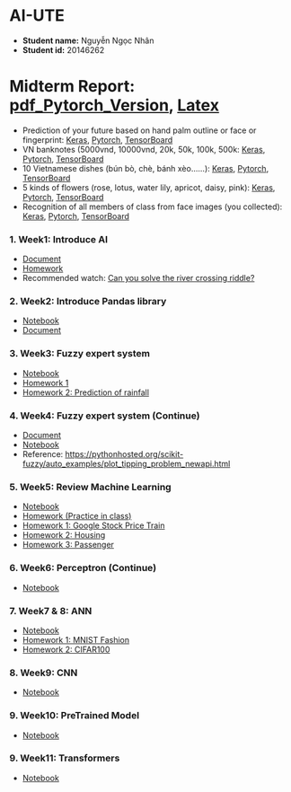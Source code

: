 # AI-UTE
- **Student name:** Nguyễn Ngọc Nhân
- **Student id:** 20146262

# Midterm Report: [pdf_Pytorch_Version](/Notebooks/MidtermProject/MidTerm_AI.pdf), [Latex](/Notebooks//MidtermProject/Latex)
- Prediction of your future based on hand palm outline or face or fingerprint: [Keras](/Notebooks/MidtermProject/predict-future-tf.ipynb), [Pytorch](/Notebooks/MidtermProject/predict-future.ipynb), [TensorBoard](https://huggingface.co/Toonies/PredictFuture/tensorboard)
- VN banknotes (5000vnd, 10000vnd, 20k, 50k, 100k, 500k: [Keras](/Notebooks/MidtermProject/predict-money-tf.ipynb), [Pytorch](/Notebooks/MidtermProject/predict-money.ipynb), [TensorBoard](https://huggingface.co/Toonies/Money/tensorboard)
- 10 Vietnamese dishes (bún bò, chè, bánh xèo......): [Keras](/Notebooks/MidtermProject/predict-food-tf.ipynb), [Pytorch](/Notebooks/MidtermProject/vn-dishes.ipynb), [TensorBoard](https://huggingface.co/Toonies/TenDishes/tensorboard)
- 5 kinds of flowers (rose, lotus, water lily, apricot, daisy, pink): [Keras](/Notebooks/MidtermProject/flower-tf.ipynb), [Pytorch](/Notebooks/MidtermProject/miniproject-flowers.ipynb), [TensorBoard](https://huggingface.co/Toonies/Flowers/tensorboard)
- Recognition of all members of class from face images (you collected): [Keras](/Notebooks/MidtermProject/face-detect-class-tf.ipynb), [Pytorch](/Notebooks/MidtermProject/face-detect.ipynb), [TensorBoard](https://huggingface.co/Toonies/FaceDetect/tensorboard)

### 1. Week1: Introduce AI
- [Document](./Notebooks/Week1/AI_week_1.pdf)
- [Homework](./Notebooks/Week1/homework.md)
- Recommended watch: [Can you solve the river crossing riddle?](https://www.youtube.com/watch?v=ADR7dUoVh_c&ab_channel=TED-Ed)

### 2. Week2: Introduce Pandas library
- [Notebook](./Notebooks/Week2/AI_W3_17_02_23.ipynb)
- [Document](./Notebooks/Week2/Pandas_Cheat_Sheet.pdf)

### 3. Week3: Fuzzy expert system
- [Notebook](./Notebooks/Week3/Fuzzy_Expert_system.ipynb)
- [Homework 1](./Notebooks/Week3/Fuzzy_Cooker.ipynb)
- [Homework 2: Prediction of rainfall](/Notebooks/Week3/Problem1.ipynb)

### 4. Week4: Fuzzy expert system (Continue)
- [Document](./Notebooks/Week4/FUZZY%20CONTROLLER_2023.pdf)
- [Notebook](./Notebooks/Week4/AI_W6_11_03_2023..ipynb)
- Reference: https://pythonhosted.org/scikit-fuzzy/auto_examples/plot_tipping_problem_newapi.html
### 5. Week5: Review Machine Learning
- [Notebook](./Notebooks/Week5/W7.ipynb)
- [Homework (Practice in class)](./Notebooks/Week5/W7_Practice.ipynb)
- [Homework 1: Google Stock Price Train ](./Notebooks/Week5/HomeWork1.ipynb)
- [Homework 2: Housing ](./Notebooks/Week5/HomeWork2.ipynb)
- [Homework 3: Passenger ](./Notebooks/Week5/HomeWork3.ipynb)
### 6. Week6: Perceptron (Continue)
- [Notebook](./Notebooks/Week6/W8.ipynb)
### 7. Week7 & 8: ANN
- [Notebook](./Notebooks//Week7/AI_W9_31_03_23.ipynb)
- [Homework 1: MNIST Fashion ](./Notebooks/Week7/HW_9_MNIST_FS.ipynb)
- [Homework 2: CIFAR100 ](./Notebooks/Week7/HW_9_CIFAR100.ipynb)
### 8. Week9: CNN
-  [Notebook](./Notebooks/Week9/w11.ipynb)
### 9. Week10: PreTrained Model
-  [Notebook](./Notebooks/Week10/Ytb_search.ipynb)
### 9. Week11: Transformers
-  [Notebook](./Notebooks/Week11/Week13.ipynb)

